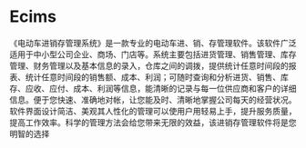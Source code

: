 # Ecims
 《电动车进销存管理系统》是一款专业的电动车进、销、存管理软件。该软件广泛适用于中小型公司企业、商场、门店等。系统主要包括进货管理、销售管理、库存管理、财务管理以及基本信息的录入，仓库之间的调拨，提供统计任意时间段的报表、统计任意时间段的销售额、成本、利润；可随时查询和分析进货、销售、库存、应收、应付、成本、利润等信息，能清晰的记录与每一位供应商和客户的详细信息。便于您快速、准确地对帐，让您能及时、清晰地掌握公司每天的经营状况。软件界面设计简洁、美观其人性化的管理可以使用户用轻易上手，提升服务质量，提高工作效率。科学的管理方法会给您带来无限的效益，该进销存管理软件将是您明智的选择
